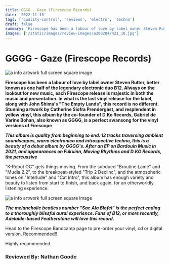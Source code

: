 ```yaml
---
title: GGGG - Gaze (Firescope Records)
date: '2022-11-15'
tags: ['quality-control', 'reviews', 'electro', 'techno']
draft: false
summary: 'Firescope has been a labour of love by label owner Steven Rutter, better known as one half of the legendary electronic duo B12. '
images: ['/static/images/review-images/a3002047421_10.jpg']
---
```


# GGGG - Gaze (Firescope Records)

<div className="my-1 px-2 phone: w-full desktop: overflow-hidden xl:my-1 xl:px-2 xl:w-1/2">
  <Image
    alt="a info artwork full screen square image"
    src="/static/images/review-images/a3002047421_10.jpg"
    width={700}
    height={700}
  />
</div>

**Firescope has been a labour of love by label owner Steven Rutter, better known as one half of the legendary electronic duo B12. Always on the lookout for new music, each Firescope release is majestic in both the music and presentation. In what is the last vinyl release for the label, along with John Shima's "The Empty Lands", this record is no different. Stunning artwork by Catherine Siofra Prendergast, and resplendent in yellow vinyl, this album by the co-founder of D.Ko Records, Gabriel de Varine Bohan, also known as GGGG, is a perfect swansong for the vinyl versions of Firescope**

**_This album is quality from beginning to end. 12 tracks traversing ambient soundscapes, warm electronica and introspective techno, this is a beauty of a debut album by GGGG's. After an EP on Bardouin Music in 2021, and appearances on Fukuinn, Moving Rhythms and D.KO Records, the percussive_**

"K-Robot OG" gets things moving. From the subdued "Broutine Lamé" and "Mudla 2.2", to the breakbeat-styled "Trip 2 Declinc", and the atmospheric tones on "Interlude" and "Cat Intro", this album has enough variety and beauty to listen from start to finish, and back again, for an otherworldly listening experience.

<div className="my-1 px-2 phone: w-full desktop: overflow-hidden xl:my-1 xl:px-2 xl:w-1/2">
  <Image
    alt="a info artwork full screen square image"
    src="/static/images/review-images/L-998622-1508678017-6000.jpeg"
    width={700}
    height={700}
  />
</div>

**_The melancholic beatless number "Sac Ala Blofel" is the perfect ending to a thoroughly blissful aural experience. Fans of B12, or more recently, Adelaide-based Featherstone will love this record._**

Head to the Firescope Bandcamp page to pre-order your vinyl, cd or digital version. Recommended!!

Highly recommended.

### Reviewed By: Nathan Goode
